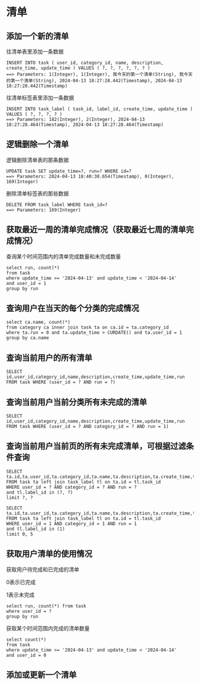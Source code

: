 # 清单

## 添加一个新的清单

往清单表里添加一条数据

```
INSERT INTO task ( user_id, category_id, name, description, create_time, update_time ) VALUES ( ?, ?, ?, ?, ?, ? ) 
==> Parameters: 1(Integer), 1(Integer), 我今天的第一个清单(String), 我今天的第一个清单(String), 2024-04-13 18:27:28.442(Timestamp), 2024-04-13 18:27:28.442(Timestamp)
```

往清单标签表里添加一条数据

```
INSERT INTO task_label ( task_id, label_id, create_time, update_time ) VALUES ( ?, ?, ?, ? ) 
==> Parameters: 182(Integer), 2(Integer), 2024-04-13 18:27:28.464(Timestamp), 2024-04-13 18:27:28.464(Timestamp)
```

## 逻辑删除一个清单

逻辑删除清单表的那条数据

```
UPDATE task SET update_time=?, run=? WHERE id=? 
==> Parameters: 2024-04-13 18:40:30.654(Timestamp), 0(Integer), 169(Integer)
```

删除清单标签表的那些数据

```
DELETE FROM task_label WHERE task_id=? 
==> Parameters: 169(Integer)
```

## 获取最近一周的清单完成情况（获取最近七周的清单完成情况）

查询某个时间范围内的清单完成数量和未完成数量

```
select run, count(*)
from task 
where update_time >= '2024-04-13' and update_time < '2024-04-14' 
and user_id = 1
group by run 
```

## 查询用户在当天的每个分类的完成情况

```
select ca.name, count(*)
from category ca inner join task ta on ca.id = ta.category_id
where ta.run = 0 and ta.update_time > CURDATE() and ta.user_id = 1
group by ca.name 
```

## 查询当前用户的所有清单

```
SELECT id,user_id,category_id,name,description,create_time,update_time,run FROM task WHERE (user_id = ? AND run = ?) 
```

## 查询当前用户当前分类所有未完成的清单

```
SELECT id,user_id,category_id,name,description,create_time,update_time,run FROM task WHERE (user_id = ? AND category_id = ? AND run = 1) 
```

## 查询当前用户当前页的所有未完成清单，可根据过滤条件查询

```
SELECT ta.id,ta.user_id,ta.category_id,ta.name,ta.description,ta.create_time,ta.update_time,ta.run 
FROM task ta left join task_label tl on ta.id = tl.task_id
WHERE user_id = ? AND category_id = ? AND run = ?
and tl.label_id in (?, ?)
limit ?, ?
```

```
SELECT ta.id,ta.user_id,ta.category_id,ta.name,ta.description,ta.create_time,ta.update_time,ta.run 
FROM task ta left join task_label tl on ta.id = tl.task_id
WHERE user_id = 1 AND category_id = 1 AND run = 1
and tl.label_id in (1)
limit 0, 5
```

## 获取用户清单的使用情况

获取用户待完成和已完成的清单

0表示已完成

1表示未完成

```
select run, count(*) from task 
where user_id = ?
group by run
```

获取某个时间范围内完成的清单数量

```
select count(*)
from task 
where update_time >= '2024-04-13' and update_time < '2024-04-14' 
and user_id = 0
```

## 添加或更新一个清单

```

```























